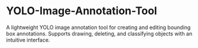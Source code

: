 # YOLO-Image-Annotation-Tool
A lightweight YOLO image annotation tool for creating and editing bounding box annotations. Supports drawing, deleting, and classifying objects with an intuitive interface.
